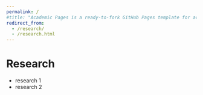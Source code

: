 ```yaml
---
permalink: /
#title: "Academic Pages is a ready-to-fork GitHub Pages template for academic personal websites"
redirect_from: 
  - /research/
  - /research.html
---
```


# Research
- research 1
- research 2
